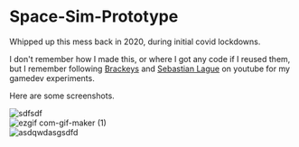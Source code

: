 # Space-Sim-Prototype

Whipped up this mess back in 2020, during initial covid lockdowns.

I don't remember how I made this, or where I got any code if I reused them, but I remember following [Brackeys](https://www.youtube.com/c/Brackeys) and [Sebastian Lague](https://www.youtube.com/c/SebastianLague) on youtube for my gamedev experiments. 

Here are some screenshots.

![sdfsdf](https://user-images.githubusercontent.com/63298621/190220181-6757ce4b-19af-4550-b4a4-e70c10384250.JPG)<br>
![ezgif com-gif-maker (1)](https://user-images.githubusercontent.com/63298621/190221154-4138cb2f-ba41-440c-8414-8e22fd2d613e.gif)<br>
![asdqwdasgsdfd](https://user-images.githubusercontent.com/63298621/190221143-23434d29-f3c5-4784-85d1-f2f63048383d.JPG)<br>

